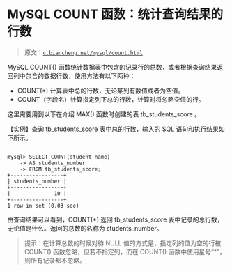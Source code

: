 # MySQL COUNT 函数：统计查询结果的行数

> 原文：[`c.biancheng.net/mysql/count.html`](http://c.biancheng.net/mysql/count.html)

MySQL COUNT() 函数统计数据表中包含的记录行的总数，或者根据查询结果返回列中包含的数据行数，使用方法有以下两种：

*   COUNT(*) 计算表中总的行数，无论某列有数值或者为空值。
*   COUNT（字段名）计算指定列下总的行数，计算时将忽略空值的行。

这里需要用到以下在介绍 MAX() 函数时创建的表 tb_students_score 。

【实例】查询 tb_students_score 表中总的行数，输入的 SQL 语句和执行结果如下所示。

```

mysql> SELECT COUNT(student_name)
    -> AS students_number
    -> FROM tb_students_score;
+-----------------+
| students_number |
+-----------------+
|              10 |
+-----------------+
1 row in set (0.03 sec)
```

由查询结果可以看到，COUNT(*) 返回 tb_students_score 表中记录的总行数，无论值是什么。返回的总数的名称为 students_number。

> 提示：在计算总数的时候对待 NULL 值的方式是，指定列的值为空的行被 COUNT() 函数忽略，但若不指定列，而在 COUNT() 函数中使用星号“*”，则所有记录都不忽略。